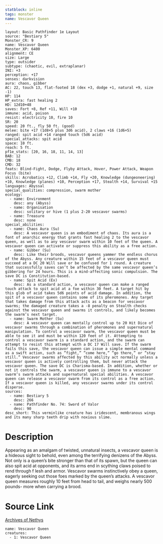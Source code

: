 ```yaml
---
statblock: inline
tags: monster
name: Vescavor Queen
---
```

```statblock
layout: Basic Pathfinder 1e Layout
source: "Bestiary 5"
Monster_CR: 9
name: Vescavor Queen
Monster_XP: 6400
alignment: CE
size: Large
type: outsider
subtype: (chaotic, evil, extraplanar)
INI: +3
perception: +17
senses: darkvision
aura: chaos, gibber
AC: 22, touch 13, flat-footed 18 (dex +3, dodge +1, natural +9, size -1)
HP: 114
HP_extra: fast healing 2
HD: 12d10+48
saves: Fort +8, Ref +11, Will +10
immune: acid, poison
resist: electricity 10, fire 10
SR: 20
speed: 20 ft., fly 50 ft. (good)
melee: bite +17 (1d8+5 plus 3d6 acid), 2 claws +16 (1d6+5)
ranged: spit acid +14 ranged touch (5d6 acid)
special_attacks: spit acid
space: 10 ft.
reach: 5 ft.
pf1e_stats: [20, 16, 18, 11, 14, 13]
BAB: 12
CMB: 18
CMD: 32
feats: Blind-Fight, Dodge, Flyby Attack, Hover, Power Attack, Weapon Focus (bite)
skills: Acrobatics +12, Climb +14, Fly +20, Knowledge (dungeoneering) +10, Knowledge (planes) +10, Perception +17, Stealth +14, Survival +15
languages: Abyssal
special_qualities: compression, swarm mother
ecology:
  - name: Environment
    desc: any (Abyss)
  - name: Organisation
    desc: solitary or hive (1 plus 2-20 vescavor swarms)
  - name: Treasure
    desc: none
special_abilities:
  - name: Chaos Aura (Su)
    desc: A vescavor queen is an embodiment of chaos. Its aura is a font of anarchic energy that grants fast healing 2 to the vescavor queen, as well as to any vescavor swarm within 10 feet of the queen. A vescavor queen can activate or suppress this ability as a free action.
  - name: Gibber (Su)
    desc: Like their broods, vescavor queens yammer the endless chorus of the Abyss. Any creature within 15 feet of a vescavor queen must succeed at a DC 20 Will save or be confused for 1 round. A creature that successfully saves can’t be affected by the same vescavor queen’s gibbering for 24 hours. This is a mind-affecting sonic compulsion. The save DC is Constitution-based.
  - name: Spit Acid (Ex)
    desc: As a standard action, a vescavor queen can make a ranged touch attack to spit acid at a foe within 30 feet. A target hit by this glob of acid takes 5d6 points of acid damage. In addition, the spit of a vescavor queen contains some of its pheromones. Any target that takes damage from this attack acts as a beacon for vescavor swarms; the damaged creature takes a -8 penalty on Stealth checks against the vescavor queen and swarms it controls, and likely becomes the swarm’s next target.
  - name: Swarm Mother (Su)
    desc: A vescavor queen can mentally control up to 20 Hit Dice of vescavor swarms through a combination of pheromones and supernatural manipulation. To control a vescavor swarm, the vescavor queen must be able to see it and must be within 120 feet of it. Attempting to control a vescavor swarm is a standard action, and the swarm can attempt to resist this attempt with a DC 17 Will save. If the swarm fails this save, the vescavor queen can issue a simple mental command as a swift action, such as ”fight,” ”come here,” ”go there,” or ”stay still.” Vescavor swarms affected by this ability act normally unless a vescavor queen is actively controlling them, but never attack the vescavor queen. The save DC is Charisma-based. In addition, whether or not it controls the swarm, a vescavor queen is immune to a vescavor swarm’s swarm attacks and supernatural special abilities. A vescavor queen can release a vescavor swarm from its control as a free action. If a vescavor queen is killed, any vescavor swarms under its control disperse.
sources:
  - name: Bestiary 5
    desc: 266
  - name: Pathfinder No. 74: Sword of Valor
    desc: 90
desc_short: This verminlike creature has iridescent, membranous wings and its many sharp teeth drip with noxious slime.
```
# Description
Appearing as an amalgam of twisted, unnatural insects, a vescavor queen is a hideous sight to behold, even among the terrifying denizens of the Abyss. Not only is a queen’s bite stronger than that of its spawn, but the queen can also spit acid at opponents, and its arms end in scything claws poised to rend through f lesh and armor. Vescavor swarms instinctively obey a queen, eagerly seeking out those foes marked by the queen’s attacks. A vescavor queen measures roughly 10 feet from head to tail, and weighs nearly 500 pounds- more when carrying a brood.
# Source Link
[Archives of Nethys](https://aonprd.com/MonsterDisplay.aspx?ItemName=Vescavor%20Queen)
```encounter-table
name: Vescavor Queen
creatures:
  - 1: Vescavor Queen
```
